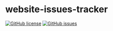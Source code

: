
# website-issues-tracker

[![GitHub license](https://img.shields.io/github/license/cput-ict-department/website-issues-tracker)](https://github.com/cput-ict-department/website-issues-tracker)
[![GitHub issues](https://img.shields.io/github/issues/cput-ict-department/website-issues-tracker)](https://github.com/cput-ict-department/website-issues-tracker/issues)
